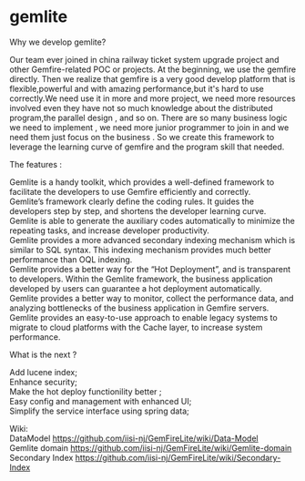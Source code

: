 # gemlite
Why we develop gemlite?

Our team ever joined in china railway ticket system upgrade project and other Gemfire-related POC or projects.
At the beginning, we use the gemfire directly. Then we realize that gemfire is a very good develop platform that is flexible,powerful and with amazing performance,but it's hard to use correctly.We need use it in more and more project, we need more resources involved even they have not so much knowledge about the distributed program,the parallel design , and so on. There are so many business logic we need to implement , we need more junior programmer to join in and we need them just focus on the business . So we create this framework to leverage the learning curve of gemfire and the program skill that needed.

The features :

Gemlite is a handy toolkit, which provides a well-defined framework to facilitate the developers to use Gemfire efficiently and correctly.<br>
Gemlite’s framework clearly define the coding rules. It guides the developers step by step, and shortens the developer learning curve.<br>
Gemlite is able to generate the auxiliary codes automatically to minimize the repeating tasks, and increase developer productivity.<br>
Gemlite provides a more advanced secondary indexing mechanism which is similar to SQL syntax. This indexing mechanism provides much better performance than OQL indexing.<br>
Gemlite provides a better way for the “Hot Deployment”, and is transparent to developers. Within the Gemlite framework, the business application developed by users can guarantee a hot deployment automatically.<br>
Gemlite provides a better way to monitor, collect the performance data, and analyzing bottlenecks of the business application in Gemfire servers.<br>
Gemlite provides an easy-to-use approach to enable legacy systems to migrate to cloud platforms with the Cache layer, to increase system performance.<br>


What is the next ?

Add lucene index;<br>
Enhance security;<br>
Make the hot deploy functionility better ;<br>
Easy config and management with enhanced UI;<br>
Simplify the service interface using spring data;<br>


Wiki:<br>
DataModel https://github.com/iisi-nj/GemFireLite/wiki/Data-Model<br>
Gemlite domain https://github.com/iisi-nj/GemFireLite/wiki/Gemlite-domain<br>
Secondary Index https://github.com/iisi-nj/GemFireLite/wiki/Secondary-Index<br>
